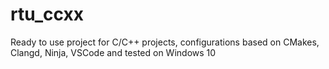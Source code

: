 # rtu_ccxx
Ready to use project for C/C++ projects, configurations based on CMakes, Clangd, Ninja, VSCode and tested on Windows 10
